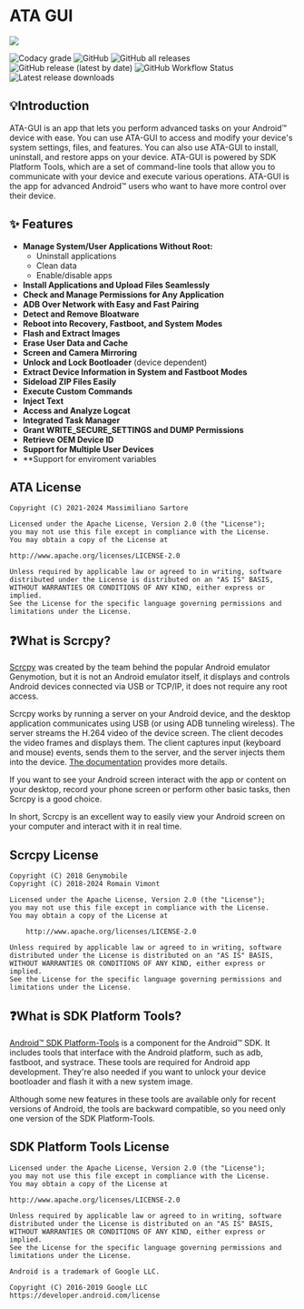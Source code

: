 # ATA GUI

<img src="docs/resources/banner.png">

![Codacy grade](https://img.shields.io/codacy/grade/27d499575ce84ce683866adf5645e9b5?cacheSeconds=3600) ![GitHub](https://img.shields.io/github/license/msartore/ATA-GUI?cacheSeconds=3600) ![GitHub all releases](https://img.shields.io/github/downloads/msartore/ATA-GUI/total?cacheSeconds=3600) ![GitHub release (latest by date)](https://img.shields.io/github/v/release/msartore/ATA-GUI?cacheSeconds=3600) ![GitHub Workflow Status](https://img.shields.io/github/actions/workflow/status/msartore/ATA-GUI/dotnet-desktop.yml?cacheSeconds=3600) ![Latest release downloads](https://img.shields.io/github/downloads/msartore/ATA-GUI/latest/total?label=downloads%20on%20latest&cacheSeconds=3600)



## 💡Introduction
ATA-GUI is an app that lets you perform advanced tasks on your Android™ device with ease. You can use ATA-GUI to access and modify your device's system settings, files, and features. You can also use ATA-GUI to install, uninstall, and restore apps on your device. ATA-GUI is powered by SDK Platform Tools, which are a set of command-line tools that allow you to communicate with your device and execute various operations. ATA-GUI is the app for advanced Android™ users who want to have more control over their device.

## ✨ Features

- **Manage System/User Applications Without Root:**
  - Uninstall applications
  - Clean data
  - Enable/disable apps
- **Install Applications and Upload Files Seamlessly**
- **Check and Manage Permissions for Any Application**
- **ADB Over Network with Easy and Fast Pairing**
- **Detect and Remove Bloatware**
- **Reboot into Recovery, Fastboot, and System Modes**
- **Flash and Extract Images**
- **Erase User Data and Cache**
- **Screen and Camera Mirroring**
- **Unlock and Lock Bootloader** (device dependent)
- **Extract Device Information in System and Fastboot Modes**
- **Sideload ZIP Files Easily**
- **Execute Custom Commands**
- **Inject Text**
- **Access and Analyze Logcat**
- **Integrated Task Manager**
- **Grant WRITE_SECURE_SETTINGS and DUMP Permissions**
- **Retrieve OEM Device ID**
- **Support for Multiple User Devices**
- **Support for enviroment variables

## ATA License

    Copyright (C) 2021-2024 Massimiliano Sartore

    Licensed under the Apache License, Version 2.0 (the "License");
    you may not use this file except in compliance with the License.
    You may obtain a copy of the License at

    http://www.apache.org/licenses/LICENSE-2.0

    Unless required by applicable law or agreed to in writing, software
    distributed under the License is distributed on an "AS IS" BASIS,
    WITHOUT WARRANTIES OR CONDITIONS OF ANY KIND, either express or implied.
    See the License for the specific language governing permissions and
    limitations under the License.
    
## ❓What is Scrcpy?

[Scrcpy](https://github.com/Genymobile/scrcpy) was created by the team behind the popular Android emulator Genymotion, but it is not an Android emulator itself, it displays and controls Android devices connected via USB or TCP/IP, it does not require any root access.

Scrcpy works by running a server on your Android device, and the desktop application communicates using USB (or using ADB tunneling wireless). The server streams the H.264 video of the device screen. The client decodes the video frames and displays them. The client captures input (keyboard and mouse) events, sends them to the server, and the server injects them into the device. [The documentation](https://github.com/Genymobile/scrcpy/blob/master/DEVELOP.md) provides more details.

If you want to see your Android screen interact with the app or content on your desktop, record your phone screen or perform other basic tasks, then Scrcpy is a good choice.

In short, Scrcpy is an excellent way to easily view your Android screen on your computer and interact with it in real time.

## Scrcpy License

    Copyright (C) 2018 Genymobile
    Copyright (C) 2018-2024 Romain Vimont

    Licensed under the Apache License, Version 2.0 (the "License");
    you may not use this file except in compliance with the License.
    You may obtain a copy of the License at

        http://www.apache.org/licenses/LICENSE-2.0

    Unless required by applicable law or agreed to in writing, software
    distributed under the License is distributed on an "AS IS" BASIS,
    WITHOUT WARRANTIES OR CONDITIONS OF ANY KIND, either express or implied.
    See the License for the specific language governing permissions and
    limitations under the License.


## ❓What is SDK Platform Tools?

[Android™ SDK Platform-Tools](https://developer.android.com/studio/releases/platform-tools.html) is a component for the Android™ SDK. It includes tools that interface with the Android platform, such as adb, fastboot, and systrace. These tools are required for Android app development. They're also needed if you want to unlock your device bootloader and flash it with a new system image.

Although some new features in these tools are available only for recent versions of Android, the tools are backward compatible, so you need only one version of the SDK Platform-Tools.

## SDK Platform Tools License

    Licensed under the Apache License, Version 2.0 (the "License");
    you may not use this file except in compliance with the License.
    You may obtain a copy of the License at

    http://www.apache.org/licenses/LICENSE-2.0

    Unless required by applicable law or agreed to in writing, software
    distributed under the License is distributed on an "AS IS" BASIS,
    WITHOUT WARRANTIES OR CONDITIONS OF ANY KIND, either express or implied.
    See the License for the specific language governing permissions and
    limitations under the License.
    
    Android is a trademark of Google LLC.

    Copyright (C) 2016-2019 Google LLC	https://developer.android.com/license

